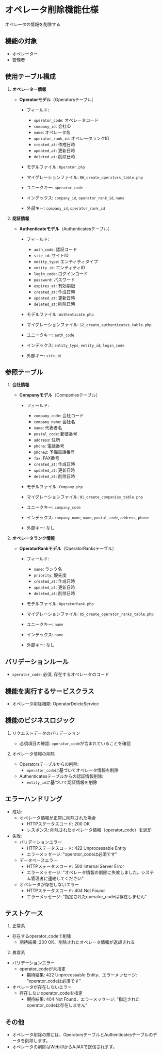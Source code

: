# オペレータ削除機能仕様
オペレータの情報を削除する

## 機能の対象
- オペレーター
- 管理者

## 使用テーブル構成
1. **オペレーター情報**
   - **Operatorモデル**（Operatorsテーブル）
     - フィールド:
       - `operator_code`: オペレータコード
       - `company_id`: 会社ID
       - `name`: オペレータ名
       - `operator_rank_id`: オペレータランクID
       - `created_at`: 作成日時
       - `updated_at`: 更新日時
       - `deleted_at`: 削除日時

     - モデルファイル: `Operator.php`
     - マイグレーションファイル: `06_create_operators_table.php`
     - ユニークキー: `operator_code`
     - インデックス: `company_id`, `operator_rank_id`, `name`
     - 外部キー: `company_id`, `operator_rank_id`

2. **認証情報**
   - **Authenticateモデル**（Authenticatesテーブル）
     - フィールド:
       - `auth_code`: 認証コード
       - `site_id`: サイトID
       - `entity_type`: エンティティタイプ
       - `entity_id`: エンティティID
       - `login_code`: ログインコード
       - `password`: パスワード
       - `expires_at`: 有効期限
       - `created_at`: 作成日時
       - `updated_at`: 更新日時
       - `deleted_at`: 削除日時

     - モデルファイル: `Authenticate.php`
     - マイグレーションファイル: `12_create_authenticates_table.php`
     - ユニークキー: `auth_code`
     - インデックス: `entity_type`, `entity_id`, `login_code`
     - 外部キー: `site_id`

## 参照テーブル
1. **会社情報**
   - **Companyモデル**（Companiesテーブル）
     - フィールド:
       - `company_code`: 会社コード
       - `company_name`: 会社名
       - `name`: 代表者名
       - `postal_code`: 郵便番号
       - `address`: 住所
       - `phone`: 電話番号
       - `phone2`: 予備電話番号
       - `fax`: FAX番号
       - `created_at`: 作成日時
       - `updated_at`: 更新日時
       - `deleted_at`: 削除日時

     - モデルファイル: `Company.php`
     - マイグレーションファイル: `01_create_companies_table.php`
     - ユニークキー: `company_code`
     - インデックス: `company_name`, `name`, `postal_code`, `address`, `phone`
     - 外部キー: なし

2. **オペレータランク情報**
   - **OperatorRankモデル**（OperatorRanksテーブル）
     - フィールド:
       - `name`: ランク名
       - `priority`: 優先度
       - `created_at`: 作成日時
       - `updated_at`: 更新日時
       - `deleted_at`: 削除日時

     - モデルファイル: `OperatorRank.php`
     - マイグレーションファイル: `05_create_operator_ranks_table.php`
     - ユニークキー: `name`
     - インデックス: `name`
     - 外部キー: なし

## バリデーションルール
- `operator_code`: 必須, 存在するオペレータのコード

## 機能を実行するサービスクラス
- オペレータ削除機能: OperatorDeleteService

## 機能のビジネスロジック
1. リクエストデータのバリデーション
   - 必須項目の確認: `operator_code`が含まれていることを確認

2. オペレータ情報の削除
   - Operatorsテーブルからの削除: 
     - `operator_code`に基づいてオペレータ情報を削除
   - Authenticatesテーブルからの認証情報削除:
     - `entity_id`に基づいて認証情報を削除

## エラーハンドリング
- 成功:
  - オペレータ情報が正常に削除された場合
    - HTTPステータスコード: 200 OK
    - レスポンス: 削除されたオペレータ情報（operator_code）を返却
- 失敗:
  - バリデーションエラー
    - HTTPステータスコード: 422 Unprocessable Entity
    - エラーメッセージ: "operator_codeは必須です"
  - データベースエラー
    - HTTPステータスコード: 500 Internal Server Error
    - エラーメッセージ: "オペレータ情報の削除に失敗しました。システム管理者に連絡してください"
  - オペレータが存在しないエラー
    - HTTPステータスコード: 404 Not Found
    - エラーメッセージ: "指定されたoperator_codeは存在しません"

## テストケース
1. 正常系
  - 存在するoperator_codeで削除
    - 期待結果: 200 OK、削除されたオペレータ情報が返却される

2. 異常系
  - バリデーションエラー
    - operator_codeが未指定
      - 期待結果: 422 Unprocessable Entity、エラーメッセージ: "operator_codeは必須です"
  - オペレータが存在しないエラー
    - 存在しないoperator_codeを指定
      - 期待結果: 404 Not Found、エラーメッセージ: "指定されたoperator_codeは存在しません"

## その他
- オペレータ削除の際には、OperatorsテーブルとAuthenticatesテーブルのデータを削除します。
- オペレータの削除はWebUIからAJAXで送信されます。 
